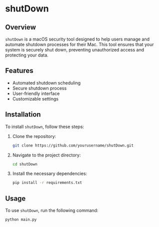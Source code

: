 # shutDown

## Overview
`shutDown` is a macOS security tool designed to help users manage and automate shutdown processes for their Mac. This tool ensures that your system is securely shut down, preventing unauthorized access and protecting your data.

## Features
- Automated shutdown scheduling
- Secure shutdown process
- User-friendly interface
- Customizable settings

## Installation
To install `shutDown`, follow these steps:
1. Clone the repository:
    ```sh
    git clone https://github.com/yourusername/shutDown.git
    ```
2. Navigate to the project directory:
    ```sh
    cd shutDown
    ```
3. Install the necessary dependencies:
    ```sh
    pip install -r requirements.txt
    ```

## Usage
To use `shutDown`, run the following command:
```sh
python main.py
